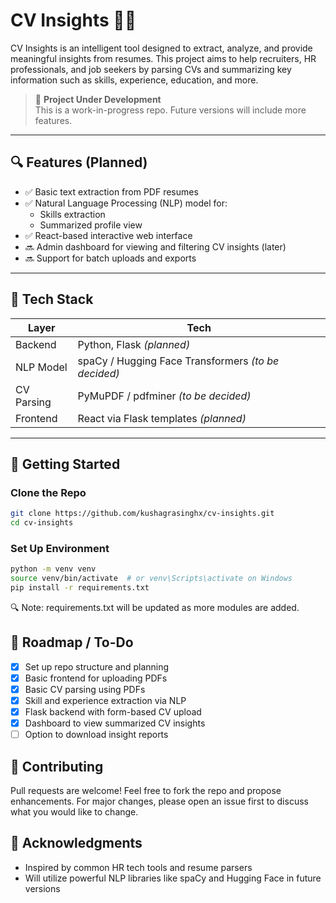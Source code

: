 # CV Insights 🧠📄

CV Insights is an intelligent tool designed to extract, analyze, and provide meaningful insights from resumes. This project aims to help recruiters, HR professionals, and job seekers by parsing CVs and summarizing key information such as skills, experience, education, and more.

> 🚧 **Project Under Development**  
> This is a work-in-progress repo. Future versions will include more features.

---

## 🔍 Features (Planned)

- ✅ Basic text extraction from PDF resumes
- ✅ Natural Language Processing (NLP) model for:
  - Skills extraction
  - Summarized profile view
- ✅ React-based interactive web interface
- 🔜 Admin dashboard for viewing and filtering CV insights (later)
- 🔜 Support for batch uploads and exports

---

## 🧰 Tech Stack

| Layer        | Tech                                                     |
|--------------|----------------------------------------------------------|
| Backend      | Python, Flask *(planned)*                                |
| NLP Model    | spaCy / Hugging Face Transformers *(to be decided)*      |
| CV Parsing   | PyMuPDF / pdfminer *(to be decided)*                     |
| Frontend     | React via Flask templates *(planned)*                    |

---

## 🚀 Getting Started

### Clone the Repo

```bash
git clone https://github.com/kushagrasinghx/cv-insights.git
cd cv-insights
```

### Set Up Environment

```bash
python -m venv venv
source venv/bin/activate  # or venv\Scripts\activate on Windows
pip install -r requirements.txt
```

🔍 Note: requirements.txt will be updated as more modules are added.

## 📌 Roadmap / To-Do

- [x] Set up repo structure and planning 
- [x] Basic frontend for uploading PDFs
- [x] Basic CV parsing using PDFs
- [x] Skill and experience extraction via NLP 
- [x] Flask backend with form-based CV upload
- [x] Dashboard to view summarized CV insights
- [ ] Option to download insight reports

## 🤝 Contributing

Pull requests are welcome! Feel free to fork the repo and propose enhancements. For major changes, please open an issue first to discuss what you would like to change.

## 🙌 Acknowledgments

- Inspired by common HR tech tools and resume parsers
- Will utilize powerful NLP libraries like spaCy and Hugging Face in future versions
